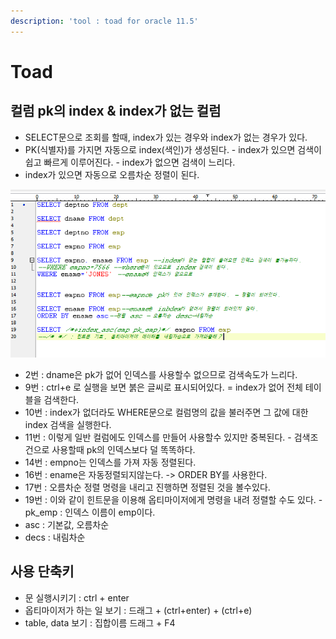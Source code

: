 ```yaml
---
description: 'tool : toad for oracle 11.5'
---
```


# Toad

## 컬럼 pk의 index & index가 없는 컬럼

* SELECT문으로 조회를 할때, index가 있는 경우와 index가 없는 경우가 있다. 
* PK\(식별자\)를 가지면 자동으로 index\(색인\)가 생성된다. - index가 있으면 검색이 쉽고 빠르게 이루어진다. - index가 없으면 검색이 느리다.
* index가 있으면 자동으로 오름차순 정렬이 된다.

![](../../.gitbook/assets/q.png)

* 2번 : dname은 pk가 없어 인덱스를 사용할수 없으므로 검색속도가 느리다.
* 9번 : ctrl+e 로 실행을 보면 붉은 글씨로 표시되어있다. = index가 없어 전체 테이블을 검색한다.
* 10번 : index가 없더라도 WHERE문으로 컬럼명의 값을 불러주면 그 값에 대한 index 검색을 실행한다.
* 11번 : 이렇게 일반 컬럼에도 인덱스를 만들어 사용할수 있지만 중복된다.  - 검색조건으로 사용할때 pk의 인덱스보다 덜 똑똑하다.
* 14번 : empno는 인덱스를 가져 자동 정렬된다.
* 16번 : ename은 자동정렬되지않는다.  -&gt; ORDER BY를 사용한다. 
* 17번 : 오름차순 정렬 명령을 내리고 진행하면 정렬된 것을 볼수있다.
* 19번 : 이와 같이 힌트문을 이용해 옵티마이저에게 명령을 내려 정렬할 수도 있다. - pk\_emp : 인덱스 이름이 emp이다.
* asc : 기본값, 오름차순
* decs : 내림차순

## 사용 단축키

* 문 실행시키기 : ctrl + enter
* 옵티마이저가 하는 일 보기 :  드래그 + \(ctrl+enter\) + \(ctrl+e\)
* table, data 보기 : 집합이름 드래그 + F4

